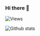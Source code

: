 ### Hi there 👋

<!--
**eduardosantoshf/eduardosantoshf** is a ✨ _special_ ✨ repository because its `README.md` (this file) appears on your GitHub profile.

Here are some ideas to get you started:

- 🔭 I’m currently working on ...
- 🌱 I’m currently learning ...
- 👯 I’m looking to collaborate on ...
- 🤔 I’m looking for help with ...
- 💬 Ask me about ...
- 📫 How to reach me: ...
- 😄 Pronouns: ...
- ⚡ Fun fact: ...
-->

<!--
![Visitors](https://visitor-badge.laobi.icu/badge?page_id=eduardosantoshf.eduardosantoshf)
-->

![Views](https://views.whatilearened.today/views/github/eduardosantoshf/views.svg)

![Github stats](https://github-readme-stats.vercel.app/api?username=eduardosantoshf&show_icons=true&hide_border=false&line_height=20&title_color=f69673&icon_color=1b93c9&show_owner=true)

